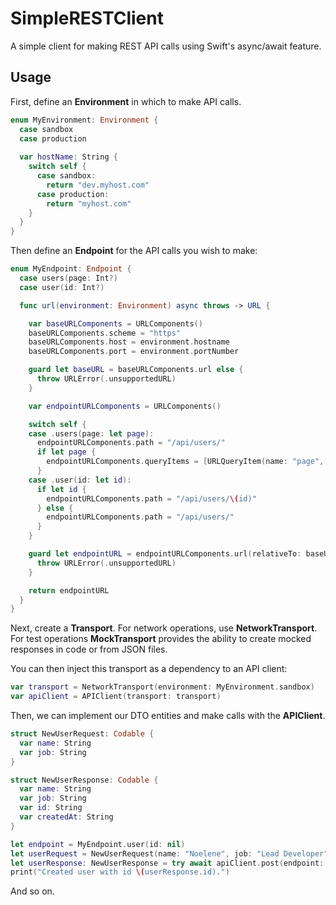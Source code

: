 # SimpleRESTClient

A simple client for making REST API calls using Swift's async/await feature.

## Usage

First, define an **Environment** in which to make API calls.

```swift
enum MyEnvironment: Environment {
  case sandbox
  case production
  
  var hostName: String {
    switch self {
      case sandbox:
        return "dev.myhost.com"
      case production:
        return "myhost.com"
    }
  }
}
```

Then define an **Endpoint** for the API calls you wish to make:

```swift
enum MyEndpoint: Endpoint {
  case users(page: Int?)
  case user(id: Int?)

  func url(environment: Environment) async throws -> URL {

    var baseURLComponents = URLComponents()
    baseURLComponents.scheme = "https"
    baseURLComponents.host = environment.hostname
    baseURLComponents.port = environment.portNumber

    guard let baseURL = baseURLComponents.url else {
      throw URLError(.unsupportedURL)
    }

    var endpointURLComponents = URLComponents()

    switch self {
    case .users(page: let page):
      endpointURLComponents.path = "/api/users/"
      if let page {
        endpointURLComponents.queryItems = [URLQueryItem(name: "page", value: String(page))]
      }
    case .user(id: let id):
      if let id {
        endpointURLComponents.path = "/api/users/\(id)"
      } else {
        endpointURLComponents.path = "/api/users/"
      }
    }

    guard let endpointURL = endpointURLComponents.url(relativeTo: baseURL) else {
      throw URLError(.unsupportedURL)
    }

    return endpointURL
  }
}
```

Next, create a **Transport**. For network operations, use **NetworkTransport**. 
For test operations **MockTransport** provides the ability to create mocked responses 
in code or from JSON files. 

You can then inject this transport as a dependency to an API client:

```swift
var transport = NetworkTransport(environment: MyEnvironment.sandbox)
var apiClient = APIClient(transport: transport)
```

Then, we can implement our DTO entities and make calls with the **APIClient**.

```swift
struct NewUserRequest: Codable {
  var name: String
  var job: String
}

struct NewUserResponse: Codable {
  var name: String
  var job: String
  var id: String
  var createdAt: String
}
```

```swift
let endpoint = MyEndpoint.user(id: nil)
let userRequest = NewUserRequest(name: "Noelene", job: "Lead Developer")
let userResponse: NewUserResponse = try await apiClient.post(endpoint: endpoint, value: userRequest)
print("Created user with id \(userResponse.id).")
```

And so on.
